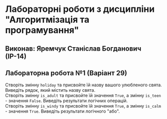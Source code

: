 # Лабораторні роботи з дисципліни "Алгоритмізація та програмування"
## Виконав: Яремчук Станіслав Богданович (ІР-14)
## Лабораторна робота №1 (Варіант 29)
Створіть змінну `holiday` та присвойте їй назву вашого улюбленого свята. Виведіть рядок, який містить назву свята.             
Створіть змінну `is_adult` та присвойте їй значення `True`, а змінну `is_teen` - значення `False`. Виведіть результати логічних операцій.    
Створіть змінну `is_windy` та присвойте їй значення `True`, а змінну `is_calm` - значення `True`. Виведіть результати логічного "або".      